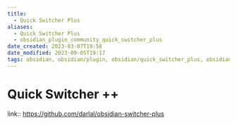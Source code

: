 ```yaml
---
title:
  - Quick Switcher Plus
aliases:
  - Quick Switcher Plus
  - obsidian_plugin_community_quick_switcher_plus
date_created: 2023-03-07T19:58
date_modified: 2023-09-05T19:17
tags: obsidian, obsidian/plugin, obsidian/quick_switcher_plus, obsidian/quick_switcher
---
```

# Quick Switcher ++

link:: <https://github.com/darlal/obsidian-switcher-plus>
